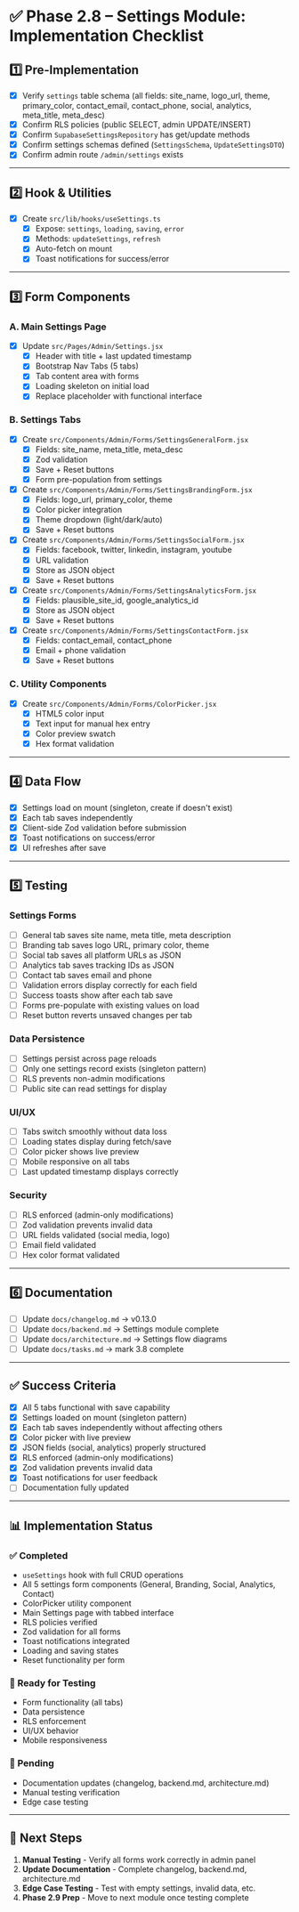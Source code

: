 # ✅ Phase 2.8 – Settings Module: Implementation Checklist

## 1️⃣ Pre-Implementation
- [x] Verify `settings` table schema (all fields: site_name, logo_url, theme, primary_color, contact_email, contact_phone, social, analytics, meta_title, meta_desc)
- [x] Confirm RLS policies (public SELECT, admin UPDATE/INSERT)
- [x] Confirm `SupabaseSettingsRepository` has get/update methods
- [x] Confirm settings schemas defined (`SettingsSchema`, `UpdateSettingsDTO`)
- [x] Confirm admin route `/admin/settings` exists

---

## 2️⃣ Hook & Utilities
- [x] Create `src/lib/hooks/useSettings.ts`
  - [x] Expose: `settings`, `loading`, `saving`, `error`
  - [x] Methods: `updateSettings`, `refresh`
  - [x] Auto-fetch on mount
  - [x] Toast notifications for success/error

---

## 3️⃣ Form Components
### A. Main Settings Page
- [x] Update `src/Pages/Admin/Settings.jsx`
  - [x] Header with title + last updated timestamp
  - [x] Bootstrap Nav Tabs (5 tabs)
  - [x] Tab content area with forms
  - [x] Loading skeleton on initial load
  - [x] Replace placeholder with functional interface

### B. Settings Tabs
- [x] Create `src/Components/Admin/Forms/SettingsGeneralForm.jsx`
  - [x] Fields: site_name, meta_title, meta_desc
  - [x] Zod validation
  - [x] Save + Reset buttons
  - [x] Form pre-population from settings

- [x] Create `src/Components/Admin/Forms/SettingsBrandingForm.jsx`
  - [x] Fields: logo_url, primary_color, theme
  - [x] Color picker integration
  - [x] Theme dropdown (light/dark/auto)
  - [x] Save + Reset buttons

- [x] Create `src/Components/Admin/Forms/SettingsSocialForm.jsx`
  - [x] Fields: facebook, twitter, linkedin, instagram, youtube
  - [x] URL validation
  - [x] Store as JSON object
  - [x] Save + Reset buttons

- [x] Create `src/Components/Admin/Forms/SettingsAnalyticsForm.jsx`
  - [x] Fields: plausible_site_id, google_analytics_id
  - [x] Store as JSON object
  - [x] Save + Reset buttons

- [x] Create `src/Components/Admin/Forms/SettingsContactForm.jsx`
  - [x] Fields: contact_email, contact_phone
  - [x] Email + phone validation
  - [x] Save + Reset buttons

### C. Utility Components
- [x] Create `src/Components/Admin/Forms/ColorPicker.jsx`
  - [x] HTML5 color input
  - [x] Text input for manual hex entry
  - [x] Color preview swatch
  - [x] Hex format validation

---

## 4️⃣ Data Flow
- [x] Settings load on mount (singleton, create if doesn't exist)
- [x] Each tab saves independently
- [x] Client-side Zod validation before submission
- [x] Toast notifications on success/error
- [x] UI refreshes after save

---

## 5️⃣ Testing
### Settings Forms
- [ ] General tab saves site name, meta title, meta description
- [ ] Branding tab saves logo URL, primary color, theme
- [ ] Social tab saves all platform URLs as JSON
- [ ] Analytics tab saves tracking IDs as JSON
- [ ] Contact tab saves email and phone
- [ ] Validation errors display correctly for each field
- [ ] Success toasts show after each tab save
- [ ] Forms pre-populate with existing values on load
- [ ] Reset button reverts unsaved changes per tab

### Data Persistence
- [ ] Settings persist across page reloads
- [ ] Only one settings record exists (singleton pattern)
- [ ] RLS prevents non-admin modifications
- [ ] Public site can read settings for display

### UI/UX
- [ ] Tabs switch smoothly without data loss
- [ ] Loading states display during fetch/save
- [ ] Color picker shows live preview
- [ ] Mobile responsive on all tabs
- [ ] Last updated timestamp displays correctly

### Security
- [ ] RLS enforced (admin-only modifications)
- [ ] Zod validation prevents invalid data
- [ ] URL fields validated (social media, logo)
- [ ] Email field validated
- [ ] Hex color format validated

---

## 6️⃣ Documentation
- [ ] Update `docs/changelog.md` → v0.13.0
- [ ] Update `docs/backend.md` → Settings module complete
- [ ] Update `docs/architecture.md` → Settings flow diagrams
- [ ] Update `docs/tasks.md` → mark 3.8 complete

---

## ✅ Success Criteria
- [x] All 5 tabs functional with save capability
- [x] Settings loaded on mount (singleton pattern)
- [x] Each tab saves independently without affecting others
- [x] Color picker with live preview
- [x] JSON fields (social, analytics) properly structured
- [x] RLS enforced (admin-only modifications)
- [x] Zod validation prevents invalid data
- [x] Toast notifications for user feedback
- [ ] Documentation fully updated

---

## 📊 Implementation Status

### ✅ Completed
- `useSettings` hook with full CRUD operations
- All 5 settings form components (General, Branding, Social, Analytics, Contact)
- ColorPicker utility component
- Main Settings page with tabbed interface
- RLS policies verified
- Zod validation for all forms
- Toast notifications integrated
- Loading and saving states
- Reset functionality per form

### 🔄 Ready for Testing
- Form functionality (all tabs)
- Data persistence
- RLS enforcement
- UI/UX behavior
- Mobile responsiveness

### 📝 Pending
- Documentation updates (changelog, backend.md, architecture.md)
- Manual testing verification
- Edge case testing

---

## 🎯 Next Steps
1. **Manual Testing** - Verify all forms work correctly in admin panel
2. **Update Documentation** - Complete changelog, backend.md, architecture.md
3. **Edge Case Testing** - Test with empty settings, invalid data, etc.
4. **Phase 2.9 Prep** - Move to next module once testing complete

